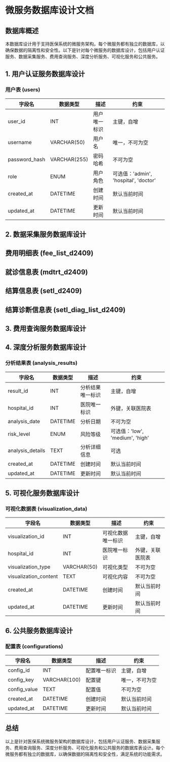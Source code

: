 # 微服务数据库设计文档

## 数据库概述

本数据库设计用于支持医保系统的微服务架构。每个微服务都有独立的数据库，以确保数据的隔离性和安全性。以下是针对每个微服务的数据库设计，包括用户认证服务、数据采集服务、费用查询服务、深度分析服务、可视化服务和公共服务。

## 1. 用户认证服务数据库设计

### 用户表 (users)

| 字段名        | 数据类型     | 描述         | 约束                                  |
| ------------- | ------------ | ------------ | ------------------------------------- |
| user_id       | INT          | 用户唯一标识 | 主键，自增                            |
| username      | VARCHAR(50)  | 用户名       | 唯一，不可为空                        |
| password_hash | VARCHAR(255) | 密码哈希     | 不可为空                              |
| role          | ENUM         | 用户角色     | 可选值：'admin', 'hospital', 'doctor' |
| created_at    | DATETIME     | 创建时间     | 默认当前时间                          |
| updated_at    | DATETIME     | 更新时间     | 默认当前时间                          |

## 2. 数据采集服务数据库设计

## 费用明细表 (fee_list_d2409)

## 就诊信息表 (mdtrt_d2409)

## 结算信息表 (setl_d2409)

## 结算诊断信息表 (setl_diag_list_d2409)

## 3. 费用查询服务数据库设计



## 4. 深度分析服务数据库设计

### 分析结果表 (analysis_results)

| 字段名           | 数据类型 | 描述             | 约束                            |
| ---------------- | -------- | ---------------- | ------------------------------- |
| result_id        | INT      | 分析结果唯一标识 | 主键，自增                      |
| hospital_id      | INT      | 医院唯一标识     | 外键，关联医院表                |
| analysis_date    | DATETIME | 分析日期         | 不可为空                        |
| risk_level       | ENUM     | 风险等级         | 可选值：'low', 'medium', 'high' |
| analysis_details | TEXT     | 分析详细信息     | 可选                            |
| created_at       | DATETIME | 创建时间         | 默认当前时间                    |
| updated_at       | DATETIME | 更新时间         | 默认当前时间                    |

## 5. 可视化服务数据库设计

### 可视化数据表 (visualization_data)

| 字段名                | 数据类型    | 描述               | 约束             |
| --------------------- | ----------- | ------------------ | ---------------- |
| visualization_id      | INT         | 可视化数据唯一标识 | 主键，自增       |
| hospital_id           | INT         | 医院唯一标识       | 外键，关联医院表 |
| visualization_type    | VARCHAR(50) | 可视化类型         | 不可为空         |
| visualization_content | TEXT        | 可视化内容         | 不可为空         |
| created_at            | DATETIME    | 创建时间           | 默认当前时间     |
| updated_at            | DATETIME    | 更新时间           | 默认当前时间     |

## 6. 公共服务数据库设计

### 配置表 (configurations)

| 字段名       | 数据类型     | 描述         | 约束           |
| ------------ | ------------ | ------------ | -------------- |
| config_id    | INT          | 配置唯一标识 | 主键，自增     |
| config_key   | VARCHAR(100) | 配置键       | 唯一，不可为空 |
| config_value | TEXT         | 配置值       | 不可为空       |
| created_at   | DATETIME     | 创建时间     | 默认当前时间   |
| updated_at   | DATETIME     | 更新时间     | 默认当前时间   |

## 总结

以上是针对医保系统微服务架构的数据库设计，包括用户认证服务、数据采集服务、费用查询服务、深度分析服务、可视化服务和公共服务的数据库表设计。每个微服务都有独立的数据库，以确保数据的隔离性和安全性，满足系统的功能需求。
